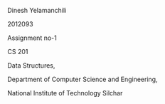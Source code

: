 Dinesh Yelamanchili

2012093

Assignment no-1

CS 201

Data Structures,

Department of Computer Science and Engineering,

National Institute of Technology Silchar
